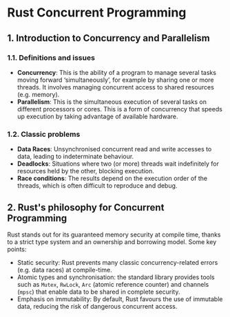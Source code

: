 # Rust Concurrent Programming

## 1. Introduction to Concurrency and Parallelism

### 1.1. Definitions and issues

- **Concurrency**: This is the ability of a program to manage several tasks moving forward ‘simultaneously’, for example by sharing one or more threads. It involves managing concurrent access to shared resources (e.g. memory).
- **Parallelism**: This is the simultaneous execution of several tasks on different processors or cores. This is a form of concurrency that speeds up execution by taking advantage of available hardware.

### 1.2. Classic problems

- **Data Races**: Unsynchronised concurrent read and write accesses to data, leading to indeterminate behaviour.
- **Deadlocks**: Situations where two (or more) threads wait indefinitely for resources held by the other, blocking execution.
- **Race conditions**: The results depend on the execution order of the threads, which is often difficult to reproduce and debug.

## 2. Rust's philosophy for Concurrent Programming

Rust stands out for its guaranteed memory security at compile time, thanks to a strict type system and an ownership and borrowing model. Some key points:

- Static security: Rust prevents many classic concurrency-related errors (e.g. data races) at compile-time.
- Atomic types and synchronisation: the standard library provides tools such as `Mutex`, `RwLock`, `Arc` (atomic reference counter) and channels (`mpsc`) that enable data to be shared in complete security.
- Emphasis on immutability: By default, Rust favours the use of immutable data, reducing the risk of dangerous concurrent access.

